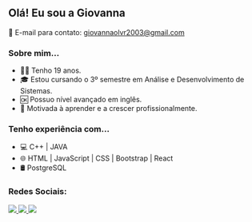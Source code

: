 ## Olá! Eu sou a Giovanna 

📧 E-mail para contato: giovannaolvr2003@gmail.com

<h3> Sobre mim... </h3>

- 🙋‍♀️ Tenho 19 anos.
- 🎓 Estou cursando o 3º semestre em Análise e Desenvolvimento de Sistemas.
- 🆗 Possuo nível avançado em inglês. 
- 🧐 Motivada à aprender e a crescer profissionalmente.

<h3> Tenho experiência com... </h3>

- 💻 C++		|		JAVA		
- 🌐 HTML		|		JavaScript		|		CSS		|		Bootstrap		|		React
- 🛢 PostgreSQL

<h3> Redes Sociais: </h3>

<div>
	<a href="https://github.com/giovannaolvr">    
		<img src="https://img.shields.io/badge/GitHub-100000?style=for-the-badge&logo=github&logoColor=white"/>
	<a href="https://www.linkedin.com/in/giovanna-oliveira-0b8414268/">
		<img src="https://img.shields.io/badge/LinkedIn-0077B5?style=for-the-badge&logo=linkedin&logoColor=white" />
  	<a href="https://www.instagram.com/giovanna_olvr/">
    		<img src="https://img.shields.io/badge/Instagram-E4405F?style=for-the-badge&logo=instagram&logoColor=white" />
</div>
